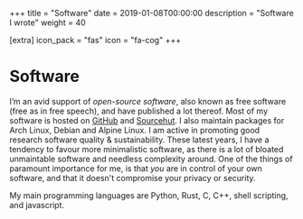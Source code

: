 +++
title = "Software"
date = 2019-01-08T00:00:00
description = "Software I wrote"
weight = 40

[extra]
icon_pack = "fas"
icon = "fa-cog"
+++

# Software

I’m an avid support of *open-source software*, also known as free software (free as in free speech), and have published a
lot thereof. Most of my software is hosted on [GitHub](https://github.com/proycon) and [Sourcehut](https://git.sr.ht/~proycon). I also maintain packages for Arch Linux, Debian and Alpine Linux. I am active
in promoting good research software quality & sustainability. These latest years, I have a tendency to favour more
minimalistic software, as there is a lot of bloated unmaintable software and needless complexity around. One of the
things of paramount importance for me, is that *you* are in control of your own software, and that it doesn't compromise
your privacy or security.

My main programming languages are Python, Rust, C, C++, shell scripting, and javascript.




